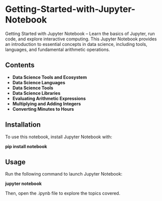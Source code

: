 # Getting-Started-with-Jupyter-Notebook
Getting Started with Jupyter Notebook – Learn the basics of Jupyter, run code, and explore interactive computing.
This Jupyter Notebook provides an introduction to essential concepts in data science, including tools, languages, and fundamental arithmetic operations.  

## Contents  
- **Data Science Tools and Ecosystem**  
- **Data Science Languages**  
- **Data Science Tools**  
- **Data Science Libraries**  
- **Evaluating Arithmetic Expressions**  
- **Multiplying and Adding Integers**  
- **Converting Minutes to Hours** 

## Installation  
To use this notebook, install Jupyter Notebook with:  
    
**pip install notebook**

## Usage
Run the following command to launch Jupyter Notebook:
    
**jupyter notebook**
        

Then, open the .ipynb file to explore the topics covered.
